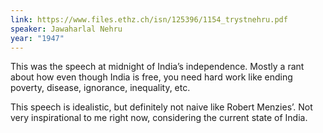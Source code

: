 ```yaml
---
link: https://www.files.ethz.ch/isn/125396/1154_trystnehru.pdf
speaker: Jawaharlal Nehru
year: "1947"
---
```


This was the speech at midnight of India’s independence. Mostly a rant about how even though India is free, you need hard work like ending poverty, disease, ignorance, inequality, etc.

This speech is idealistic, but definitely not naive like Robert Menzies’. Not very inspirational to me right now, considering the current state of India.
